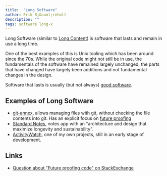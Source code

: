 ```yaml
---
title:  "Long Software"
author: Erik Bj&auml;reholt
description: ""
tags: software long-x
---
```


Long Software (similar to [Long Content](https://www.gwern.net/About#long-content)) is software that lasts and remain in use a long time.

One of the best examples of this is Unix tooling which has been around since the 70s. While the original code might not still be in use, the fundamentals of the software have remained largely unchanged, the parts that have changed have largely been additions and not fundamental changes in the design. 

Software that lasts is usually (but not always) [good software](/wiki/good-software).

## Examples of Long Software

 - [git-annex](), allows managing files with git, without checking the file contents into git. Has an explicit focus on [future proofing](https://git-annex.branchable.com/future_proofing/)
 - [Standard Notes](https://standardnotes.org/), notes app with an "architecture and design that maximize longevity and sustainability".
 - [ActivityWatch](https://github.com/ActivityWatch/activitywatch), one of my own projects, still in an early stage of development.

## Links

 - [Question about "Future proofing code" on StackExchange](https://softwareengineering.stackexchange.com/questions/79586/future-proofing-code)
